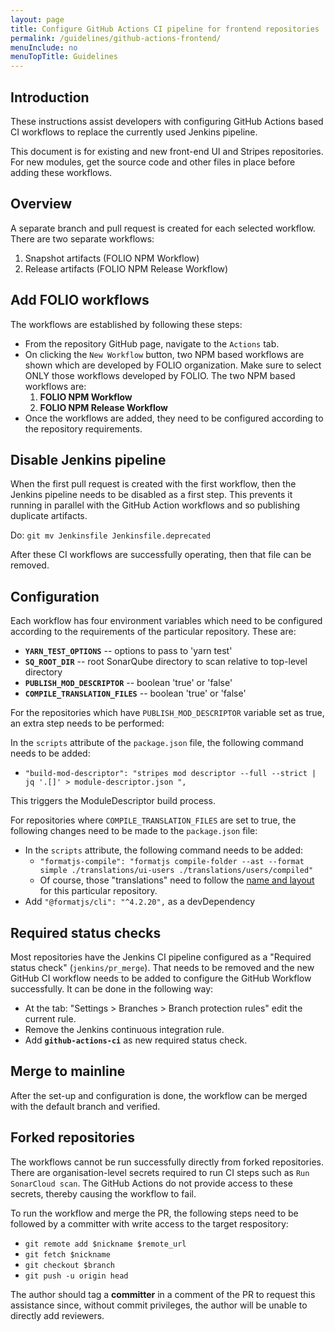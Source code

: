 ```yaml
---
layout: page
title: Configure GitHub Actions CI pipeline for frontend repositories
permalink: /guidelines/github-actions-frontend/
menuInclude: no
menuTopTitle: Guidelines
---
```


## Introduction

These instructions assist developers with configuring GitHub Actions based CI workflows to replace the currently used Jenkins pipeline.

This document is for existing and new front-end UI and Stripes repositories.
For new modules, get the source code and other files in place before adding these workflows.

## Overview

A separate branch and pull request is created for each selected workflow. There are two separate workflows:
1. Snapshot artifacts (FOLIO NPM Workflow)
2. Release artifacts (FOLIO NPM Release Workflow)

## Add FOLIO workflows

The workflows are established by following these steps:
- From the repository GitHub page, navigate to the `Actions` tab.
- On clicking the `New Workflow` button, two NPM based workflows are shown which are developed by FOLIO organization. Make sure to select ONLY those workflows developed by FOLIO. The two NPM based workflows are:
    1. **FOLIO NPM Workflow**
    2. **FOLIO NPM Release Workflow**
- Once the workflows are added, they need to be configured according to the repository requirements.

## Disable Jenkins pipeline

When the first pull request is created with the first workflow, then the Jenkins pipeline needs to be disabled as a first step. This prevents it running in parallel with the GitHub Action workflows and so publishing duplicate artifacts.

Do: `git mv Jenkinsfile Jenkinsfile.deprecated`

After these CI workflows are successfully operating, then that file can be removed.

## Configuration

Each workflow has four environment variables which need to be configured according to the requirements of the particular repository. These are:
- **`YARN_TEST_OPTIONS`** -- options to pass to 'yarn test'
- **`SQ_ROOT_DIR`** -- root SonarQube directory to scan relative to top-level directory
- **`PUBLISH_MOD_DESCRIPTOR`** -- boolean 'true' or 'false'
- **`COMPILE_TRANSLATION_FILES`** -- boolean 'true' or 'false'

For the repositories which have `PUBLISH_MOD_DESCRIPTOR` variable set as true, an extra step needs to be performed:

In the `scripts` attribute of the `package.json` file, the following command needs to be added:
- `"build-mod-descriptor": "stripes mod descriptor --full --strict | jq '.[]' > module-descriptor.json ",`

This triggers the ModuleDescriptor build process.

For repositories where `COMPILE_TRANSLATION_FILES` are set to true, the following changes need to be made to the `package.json` file:
- In the `scripts` attribute, the following command needs to be added:
    - `"formatjs-compile": "formatjs compile-folder --ast --format simple ./translations/ui-users ./translations/users/compiled"`
    - Of course, those "translations" need to follow the [name and layout](/guides/commence-a-module/#front-end-translations) for this particular repository.
- Add `"@formatjs/cli": "^4.2.20",` as a devDependency

## Required status checks

Most repositories have the Jenkins CI pipeline configured as a "Required status check" (`jenkins/pr_merge`). That needs to be removed and the new GitHub CI workflow needs to be added to configure the GitHub Workflow successfully. It can be done in the following way:

- At the tab: "Settings > Branches > Branch protection rules" edit the current rule.
- Remove the Jenkins continuous integration rule.
- Add **`github-actions-ci`** as new required status check.

## Merge to mainline

After the set-up and configuration is done, the workflow can be merged with the default branch and verified.

## Forked repositories

The workflows cannot be run successfully directly from forked repositories. There are organisation-level secrets required to run CI steps such as `Run SonarCloud scan`.
The GitHub Actions do not provide access to these secrets, thereby causing the workflow to fail.

To run the workflow and merge the PR, the following steps need to be followed by a committer with write access to the target respository:
- `git remote add $nickname $remote_url`
- `git fetch $nickname`
- `git checkout $branch`
- `git push -u origin head`

The author should tag a **committer** in a comment of the PR to request this assistance since, without commit privileges, the author will be unable to directly add reviewers.

<div class="folio-spacer-content"></div>

